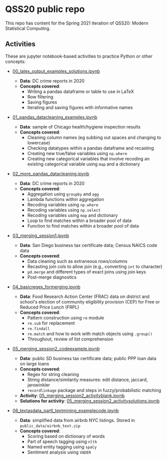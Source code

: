# QSS20 public repo

This repo has content for the Spring 2021 iteration of QSS20: Modern Statistical Computing.

## Activities

These are jupyter notebook-based activities to practice Python or other concepts:

- [00_latex_output_examples_solutions.ipynb](https://github.com/rebeccajohnson88/qss20_slides_activities/blob/main/activities/00_latex_output_examples_solutions.ipynb)
  - **Data**: DC crime reports in 2020
  - **Concepts covered**:
    - Writing a pandas dataframe or table to use in LaTeX
    - Row filtering
    - Saving figures
    - Iterating and saving figures with informative names


- [01_pandas_datacleaning_examples.ipynb](https://github.com/rebeccajohnson88/qss20_slides_activities/blob/main/activities/01_pandas_datacleaning_examples.ipynb) 
  - **Data**: sample of Chicago health/hygiene inspection results
  - **Concepts covered**:
    - Cleaning column names (eg subbing out spaces and changing to lowercase)
    - Checking datatypes within a pandas dataframe and recasting
    - Creating new true/false variables using `np.where`
    - Creating new categorical variables that involve recoding an existing categorical variable using `map` and a dictionary

- [02_more_pandas_datacleaning.ipynb](https://github.com/rebeccajohnson88/qss20_slides_activities/blob/main/activities/02_more_pandas_datacleaning.ipynb)
  - **Data**: DC crime reports in 2020
  - **Concepts covered**:
    - Aggregation using `groupby` and `agg`
    - Lambda functions within aggregation
    - Recoding variables using `np.where`
    - Recoding variables using `np.select`
    - Recoding variables using `map` and dictionary
    - Loop to find matches within a broader pool of data
    - Function to find matches within a broader pool of data

- [03_merging_session1.ipynb](https://github.com/rebeccajohnson88/qss20_slides_activities/blob/main/activities/03_merging_session1.ipynb)
  - **Data**: San Diego business tax certificate data; Census NAICS code data
  - **Concepts covered**:
    - Data cleaning such as extraneous rows/columns
    - Recasting join cols to allow join (e.g., converting `int` to character)
    - `pd.merge` and different types of exact joins using join keys
    - Post-merge diagnostics
    
- [04_basicregex_formerging.ipynb](https://github.com/rebeccajohnson88/qss20_slides_activities/blob/main/activities/04_basicregex_formerging.ipynb)
   - **Data**: Food Research Action Center (FRAC) data on district and school's election of community eligibility provision (CEP) for Free or Reduced Price Lunch (FRPL)
   - **Concepts covered**: 
     - Pattern construction using `re` module
     - `re.sub` for replacement
     - `re.findall` 
     - `re.match` and how to work with match objects using `.group()`
     - Throughout, review of list comprehension 

- [05_merging_session2_codeexample.ipynb](https://github.com/rebeccajohnson88/qss20_slides_activities/blob/main/activities/05_merging_session2_codeexample.ipynb)
  - **Data**: public SD business tax certificate data; public PPP loan data on large loans
  - **Concepts covered**:
    - Regex for string cleaning
    - String distance/similarity measures: edit distance, jaccard, jarowinkler
    - `recordlinkage` package and steps in fuzzy/probabilistic matching
  - **Activity**: [05_merging_session2_activityblank.ipynb](https://github.com/rebeccajohnson88/qss20_slides_activities/blob/main/activities/05_merging_session2_activityblank.ipynb)
  - **Solutions for activity**: [05_merging_session2_activitysolutions.ipynb](https://github.com/rebeccajohnson88/qss20_slides_activities/blob/main/activities/05_merging_session2_activitysolutions.ipynb)

- [06_textasdata_partI_textmining_examplecode.ipynb](https://github.com/rebeccajohnson88/qss20_slides_activities/blob/main/activities/06_textasdata_partI_textmining_examplecode.ipynb)

  - **Data**: simplified data from airbnb NYC listings. Stored in `public_data/airbnb_text.zip`
  - **Concepts covered**:
    - Scoring based on dictionary of words
    - Part of speech tagging using `nltk`
    - Named entity tagging using `spaCy`
    - Sentiment analysis using `VADER`
